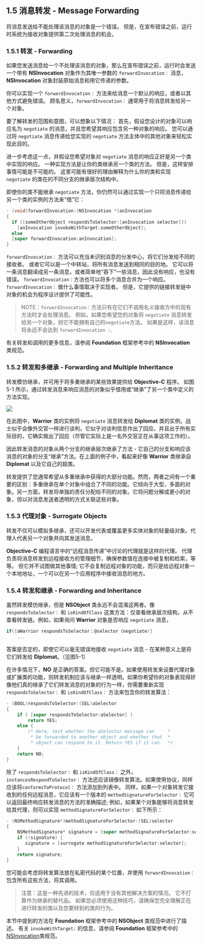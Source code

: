 ## 1.5 消息转发 - Message Forwarding
将消息发送给不能处理该消息的对象是一个错误。 但是，在宣布错误之前，运行时系统为接收对象提供第二次处理消息的机会。

### 1.5.1 转发 - Forwarding
如果您发送消息给一个不处理该消息的对象，那么在宣布错误之前，运行时会发送一个带有 **NSInvocation** 对象作为其唯一参数的 `forwardInvocation：` 消息，**NSInvocation** 对象封装原始消息和用它传递的参数。

你可以实现一个 `forwardInvocation：` 方法来给消息一个默认的响应，或者以其他方式避免错误。 顾名思义，`forwardInvocation：` 通常用于将消息转发给另一个对象。

要了解转发的范围和意图，可以想象以下情况：
首先，假设您设计的对象可以响应名为 `negotiate` 的消息，并且您希望其响应包含另一种对象的响应。 您可以通过将 `negotiate` 消息传递给您实现的 `negotiate` 方法主体中的其他对象来轻松实现此目的。

进一步考虑这一点，并假设您希望对象对 `negotiate` 消息的响应正好是另一个类中实现的响应。 一种实现方法是让你的类继承另一个类的方法。 但是，这样安排事情可能是不可能的。 这里可能有很好的理由解释为什么你的类和实现 `negotiate` 的类在的不同分支的继承层次结构中。

即使你的类不能继承 `negotiate` 方法，你仍然可以通过实现一个只将消息传递给另一个类的实例的方法来“借”它：

``` Objective-C
- (void)forwardInvocation:(NSInvocation *)anInvocation
{
  if ([someOtherObject respondsToSelector:[anInvocation selector]])
    [anInvocation invokeWithTarget:someOtherObject];
  else
  [super forwardInvocation:anInvocation];
}
```

`forwardInvocation：` 方法可以充当未识别消息的分发中心，将它们分发给不同的接收者。 或者它可以是一个中转站，将所有消息发送到相同的目的地。 它可以将一条消息翻译成另一条消息，或者简单地“吞下”一些消息，因此没有响应，也没有错误。 `forwardInvocation：`方法也可以将多个消息合并为一个响应。 `forwardInvocation：` 做什么事情取决于实现者。 但是，它提供的链接转发链中对象的机会为程序设计提供了可能性。

> NOTE：`forwardInvocation：`方法只有在它们不调用名义接收方中的现有方法时才会处理消息。 例如，如果您希望您的对象将 `negotiate` 消息转发给另一个对象，则它不能拥有自己的`negotiate`方法。 如果是这样，该消息将永远不会达到 `forwardInvocation :`.

有关转发和调用的更多信息，请参阅 **Foundation** 框架参考中的 **NSInvocation** 类规范。

### 1.5.2 转发和多继承 - Forwarding and Multiple Inheritance

转发模仿继承，并可用于将多重继承的某些效果提供给 **Objective-C** 程序。 如图 5-1 所示，通过转发消息来响应消息的对象似乎借用或“继承”了另一个类中定义的方法实现。

![](https://developer.apple.com/library/content/documentation/Cocoa/Conceptual/ObjCRuntimeGuide/Art/forwarding.gif)

在此图中，**Warrior** 类的实例将 `negotiate` 消息转发给 **Diplomat** 类的实例。战士似乎会像外交官一样进行谈判。它似乎对谈判信息作出了回应，并且出于所有实际目的，它确实做出了回应（尽管它实际上是一名外交官正在从事这项工作的）。

因此转发消息的对象从两个分支的继承层次继承了方法 - 它自己的分支和响应该消息的对象的分支“继承”方法。在上面的例子中，看起来好像 **Warrior** 类继承自 **Diplomat** 以及它自己的超类。

转发提供了您通常希望从多重继承中获得的大部分功能。然而，两者之间有一个重要的区别：多重继承在单个对象中组合了不同的功能。它倾向于大型，多面的对象。另一方面，转发将单独的责任分配给不同的对象。它将问题分解成更小的对象，但以对消息发送者透明的方式关联这些对象。

### 1.5.3 代理对象 - Surrogate Objects

转发不仅可以模拟多继承，还可以开发代表或覆盖更多实体对象的轻量级对象。代理人代表另一个对象并向其发送消息。

**Objective-C** 编程语言中的“远程消息传递”中讨论的代理就是这样的代理。 代理负责将消息转发到远程接收方的管理细节，确保参数值在连接中被复制和检索，等等。 但它并不试图做其他事情; 它不会复制远程对象的功能，而只是给远程对象一个本地地址，一个可以在另一个应用程序中接收消息的地方。

### 1.5.4 转发和继承 - Forwarding and Inheritance
虽然转发模仿继承，但是 **NSObject** 类永远不会混淆这两者。像 `respondsToSelector：` 和 `isKindOfClass` 这类方法：仅查看继承层次结构，从不查看转发链。例如，如果询问 **Warrior** 对象是否响应 `negotiate` 消息，

``` Objective-C
if([aWarrior respondsToSelector：@selector（negotiate)]
    ... 
```

答案是否定的，即使它可以毫无错误地接收 `negotiate` 消息 - 在某种意义上是将它们转发给 **Diplomat**。（见图5-1）

在许多情况下，**NO** 是正确的答案。但它可能不是。如果使用转发来设置代理对象或扩展类的功能，则转发机制应该与继承一样透明。如果你希望你的对象表现得好像他们真的继承了它们转发消息的对象的行为一样，你需要重新实现 `respondsToSelector：` 和 `isKindOfClass：` 方法来包含你的转发算法：

``` Objective-C
- (BOOL)respondsToSelector:(SEL)aSelector
{
    if ( [super respondsToSelector:aSelector] )
        return YES;
    else {
        /* Here, test whether the aSelector message can     *
         * be forwarded to another object and whether that  *
         * object can respond to it. Return YES if it can.  */
    }
    return NO;
}
```

除了 `respondsToSelector：` 和 `isKindOfClass：` 之外，`instancesRespondToSelector：` 方法还应该镜像转发算法。如果使用协议，同样应该将`conformsToProtocol：` 方法添加到列表中。 同样，如果一个对象转发它接收到的任何远程消息，它应该有一个版本的 `methodSignatureForSelector：` 它可以返回最终响应转发消息的方法的准确描述; 例如，如果某个对象能够将消息转发给其代理，则可以实现 `methodSignatureForSelector：` 如下所示：

``` Objective-C
- (NSMethodSignature*)methodSignatureForSelector:(SEL)selector
{
    NSMethodSignature* signature = [super methodSignatureForSelector:selector];
    if (!signature) {
       signature = [surrogate methodSignatureForSelector:selector];
    }
    return signature;
}

```

您可能会考虑将转发算法放在私密代码的某个位置，并使用 `forwardInvocation：`包含所有这些方法，将其调用。

> 注意：这是一种先进的技术，仅适用于没有其他解决方案的情况。 它不打算作为继承的替代品。 如果您必须使用这种技巧，请确保您完全理解正在进行转发的类以及您要转到的类的行为。

本节中提到的方法在 **Foundation** 框架参考中的 **NSObject** 类规范中进行了描述。 有关 `invokeWithTarget:` 的信息，请参阅 **Foundation** 框架参考中的 [NSInvocation](https://developer.apple.com/documentation/foundation/nsinvocation)类规范。

